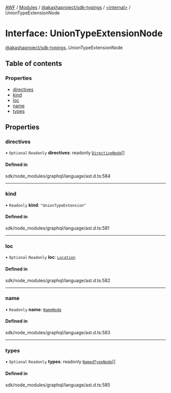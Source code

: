 [AWF](../README.md) / [Modules](../modules.md) / [@akashaproject/sdk-typings](../modules/akashaproject_sdk_typings.md) / [<internal\>](../modules/akashaproject_sdk_typings._internal_.md) / UnionTypeExtensionNode

# Interface: UnionTypeExtensionNode

[@akashaproject/sdk-typings](../modules/akashaproject_sdk_typings.md).[<internal>](../modules/akashaproject_sdk_typings._internal_.md).UnionTypeExtensionNode

## Table of contents

### Properties

- [directives](akashaproject_sdk_typings._internal_.UnionTypeExtensionNode.md#directives)
- [kind](akashaproject_sdk_typings._internal_.UnionTypeExtensionNode.md#kind)
- [loc](akashaproject_sdk_typings._internal_.UnionTypeExtensionNode.md#loc)
- [name](akashaproject_sdk_typings._internal_.UnionTypeExtensionNode.md#name)
- [types](akashaproject_sdk_typings._internal_.UnionTypeExtensionNode.md#types)

## Properties

### directives

• `Optional` `Readonly` **directives**: readonly [`DirectiveNode`](akashaproject_sdk_typings._internal_.DirectiveNode.md)[]

#### Defined in

sdk/node_modules/graphql/language/ast.d.ts:584

___

### kind

• `Readonly` **kind**: ``"UnionTypeExtension"``

#### Defined in

sdk/node_modules/graphql/language/ast.d.ts:581

___

### loc

• `Optional` `Readonly` **loc**: [`Location`](../classes/akashaproject_sdk_typings._internal_.Location.md)

#### Defined in

sdk/node_modules/graphql/language/ast.d.ts:582

___

### name

• `Readonly` **name**: [`NameNode`](akashaproject_sdk_typings._internal_.NameNode.md)

#### Defined in

sdk/node_modules/graphql/language/ast.d.ts:583

___

### types

• `Optional` `Readonly` **types**: readonly [`NamedTypeNode`](akashaproject_sdk_typings._internal_.NamedTypeNode.md)[]

#### Defined in

sdk/node_modules/graphql/language/ast.d.ts:585
